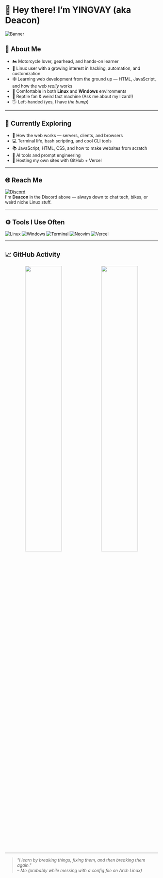 # 👋 Hey there! I’m YINGVAY (aka Deacon)

![Banner](https://capsule-render.vercel.app/api?type=waving&color=gradient&gradient=purple&height=200&section=header&text=Welcome%20to%20My%20GitHub!&fontSize=35&fontAlignY=40)



## 🧠 About Me

- 🏍️ Motorcycle lover, gearhead, and hands-on learner  
- 🐧 Linux user with a growing interest in hacking, automation, and customization  
- 🕸️ Learning web development from the ground up — HTML, JavaScript, and how the web *really* works  
- 🔧 Comfortable in both **Linux** and **Windows** environments  
- 🦎 Reptile fan & weird fact machine (Ask me about my lizard!)  
- 🖐️ Left-handed (yes, I have *the bump*)

---

## 🌱 Currently Exploring

- 🔌 How the web works — servers, clients, and browsers  
- 💻 Terminal life, bash scripting, and cool CLI tools  
- 📚 JavaScript, HTML, CSS, and how to make websites from scratch  
- 🧠 AI tools and prompt engineering  
- 🚀 Hosting my own sites with GitHub + Vercel

---

## 🌐 Reach Me

[![Discord](https://img.shields.io/badge/Discord-%237289DA.svg?style=for-the-badge&logo=discord&logoColor=white)](https://discord.gg/linux)  
I'm **Deacon** in the Discord above — always down to chat tech, bikes, or weird niche Linux stuff.

---

## ⚙️ Tools I Use Often

![Linux](https://img.shields.io/badge/Linux-FCC624?style=flat-square&logo=linux&logoColor=black)
![Windows](https://img.shields.io/badge/Windows-0078D6?style=flat-square&logo=windows&logoColor=white)
![Terminal](https://img.shields.io/badge/Terminal-black?style=flat-square&logo=gnome-terminal&logoColor=white)
![Neovim](https://img.shields.io/badge/Neovim-57A143?style=flat-square&logo=neovim&logoColor=white)
![Vercel](https://img.shields.io/badge/Vercel-000000?style=flat-square&logo=vercel&logoColor=white)

---

## 📈 GitHub Activity

<p align="center">
  <img src="https://github-readme-stats.vercel.app/api?username=YINGVAY&show_icons=true&theme=tokyonight" width="49%" />
  <img src="https://github-readme-stats.vercel.app/api/top-langs/?username=YINGVAY&layout=compact&theme=tokyonight" width="49%" />
</p>

---

> _"I learn by breaking things, fixing them, and then breaking them again."_  
> _– Me (probably while messing with a config file on Arch Linux)_

